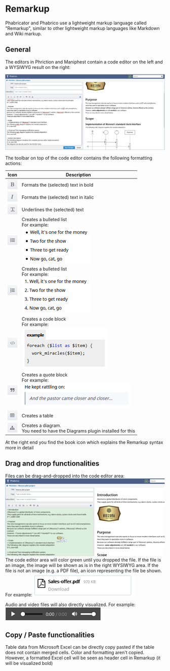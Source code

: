 # Remarkup

Phabricator and Phabrico use a lightweight markup language called "Remarkup", similar to
other lightweight markup languages like Markdown and Wiki markup.

## General

The editors in Phriction and Maniphest contain a code editor on the left and a WYSIWYG result on the right:

![image-20210412153147182](Remarkup-01.png)<br />

The toolbar on top of the code editor contains the following formatting actions:

| Icon                                        | Description                                                  |
| ------------------------------------------- | ------------------------------------------------------------ |
| ![image-20210412153147183](Remarkup-02.png) | Formats the (selected) text in bold                          |
| ![image-20210412153147184](Remarkup-03.png) | Formats the (selected) text in italic                        |
| ![image-20210412153147185](Remarkup-04.png) | Underlines the (selected) text                               |
| ![image-20210412153147186](Remarkup-05.png) | Creates a bulleted list<br />For example:<br />![image-20210412161052374](Remarkup-11.png) |
| ![image-20210412153147187](Remarkup-06.png) | Creates a bulleted list<br />For example:<br />![image-20210412161052375](Remarkup-12.png) |
| ![image-20210412153147188](Remarkup-07.png) | Creates a code block<br />For example:<br />![image-20210412161052376](Remarkup-13.png) |
| ![image-20210412153147189](Remarkup-08.png) | Creates a quote block<br />For example:<br />![image-20210412161052377](Remarkup-14.png) |
| ![image-20210412153147190](Remarkup-09.png) | Creates a table                                              |
| ![image-20210412153147191](Remarkup-10.png) | Creates a diagram.<br />You need to have the Diagrams plugin installed for this |

At the right end you find the book icon which explains the Remarkup syntax more in detail

## Drag and drop functionalities

Files can be drag-and-dropped into the code editor area:
![image-20210412153147100](Remarkup-15.png) <br />
The code editor area will color green until you dropped the file.
If the file is an image, the image will be shown as is in the right WYSIWYG area.
If the file is not an image (e.g. a PDF file), an icon representing the file be shown.
For example:
![image-20210412153147101](Remarkup-16.png) <br />

Audio and video files will also directly visualized.
For example:
![image-20210412153147102](Remarkup-17.png) <br />



## Copy / Paste functionalities

Table data from Microsoft Excel can be directly copy pasted if the table does not contain merged cells.
Color and formatting aren't copied.
However, a formatted Excel cell will be seen as header cell in Remarkup (it will be visualized bold)